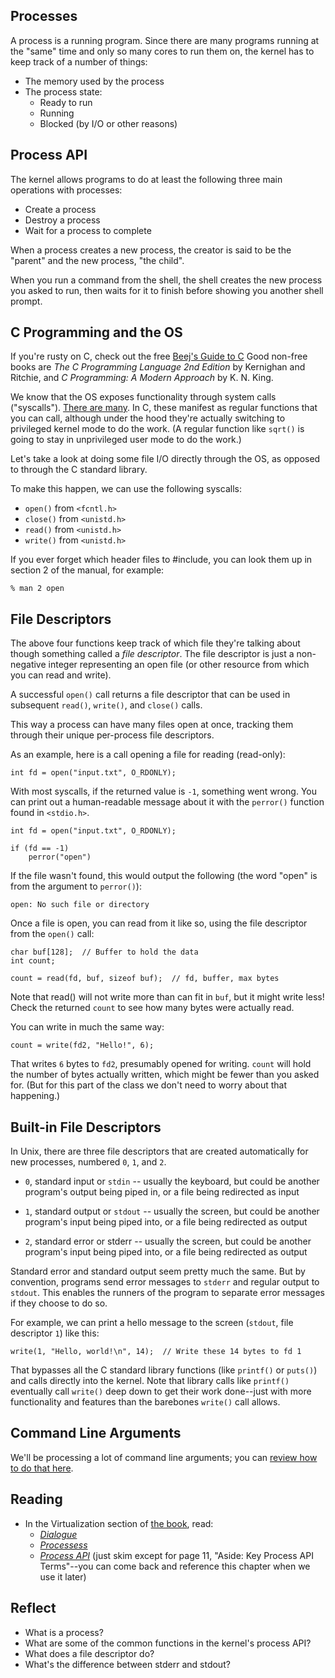 <!-- Exploration 2.1: Processes and System Programming -->

## Processes

A process is a running program. Since there are many programs running at
the "same" time and only so many cores to run them on, the kernel has to
keep track of a number of things:

* The memory used by the process
* The process state:
  * Ready to run
  * Running
  * Blocked (by I/O or other reasons)

## Process API

The kernel allows programs to do at least the following three main
operations with processes:

* Create a process
* Destroy a process
* Wait for a process to complete

When a process creates a new process, the creator is said to be the
"parent" and the new process, "the child".

When you run a command from the shell, the shell creates the new process
you asked to run, then waits for it to finish before showing you another
shell prompt.

## C Programming and the OS

If you're rusty on C, check out the free [Beej's Guide to
C](https://beej.us/guide/bgc/) Good non-free books are _The C
Programming Language 2nd Edition_ by Kernighan and Ritchie, and _C
Programming: A Modern Approach_ by K. N. King.

We know that the OS exposes functionality through system calls
("syscalls"). [There are
many](https://linuxhint.com/list_of_linux_syscalls/). In C, these
manifest as regular functions that you can call, although under the hood
they're actually switching to privileged kernel mode to do the work. (A
regular function like `sqrt()` is going to stay in unprivileged user
mode to do the work.)

Let's take a look at doing some file I/O directly through the OS, as
opposed to through the C standard library.

To make this happen,  we can use the following syscalls:

* `open()` from `<fcntl.h>`
* `close()` from `<unistd.h>`
* `read()` from `<unistd.h>`
* `write()` from `<unistd.h>`

If you ever forget which header files to #include, you can look them up
in section 2 of the manual, for example:

```
% man 2 open
```

## File Descriptors

The above four functions keep track of which file they're talking about
though something called a _file descriptor_. The file descriptor is just
a non-negative integer representing an open file (or other resource from
which you can read and write).

A successful `open()` call returns a file descriptor that can be used in
subsequent `read()`, `write()`, and `close()` calls.

This way a process can have many files open at once, tracking them
through their unique per-process file descriptors.

As an example, here is a call opening a file for reading (read-only):

```
int fd = open("input.txt", O_RDONLY);
```

With most syscalls, if the returned value is `-1`, something went wrong.
You can print out a human-readable message about it with the `perror()`
function found in `<stdio.h>`.

```
int fd = open("input.txt", O_RDONLY);

if (fd == -1)
    perror("open")
```

If the file wasn't found, this would output the following (the word
"open" is from the argument to `perror()`):

```
open: No such file or directory
```

Once a file is open, you can read from it like so, using the file
descriptor from the `open()` call:

```
char buf[128];  // Buffer to hold the data
int count;

count = read(fd, buf, sizeof buf);  // fd, buffer, max bytes
```

Note that read() will not write more than can fit in `buf`, but it might
write less! Check the returned `count` to see how many bytes were
actually read.

You can write in much the same way:

```
count = write(fd2, "Hello!", 6);
```

That writes `6` bytes to `fd2`, presumably opened for writing. `count`
will hold the number of bytes actually written, which might be fewer
than you asked for. (But for this part of the class we don't need to
worry about that happening.)

## Built-in File Descriptors

In Unix, there are three file descriptors that are created automatically
for new processes, numbered `0`, `1`, and `2`.

* `0`, standard input or `stdin` -- usually the keyboard, but could be
  another program's output being piped in, or a file being redirected as
  input

* `1`, standard output or `stdout` -- usually the screen, but could be
  another program's input being piped into, or a file being redirected
  as output

* `2`, standard error or stderr -- usually the screen, but could be
  another program's input being piped into, or a file being redirected
  as output

Standard error and standard output seem pretty much the same. But by
convention, programs send error messages to `stderr` and regular output
to `stdout`. This enables the runners of the program to separate error
messages if they choose to do so.

For example, we can print a hello message to the screen (`stdout`, file
descriptor `1`) like this:

```
write(1, "Hello, world!\n", 14);  // Write these 14 bytes to fd 1
```

That bypasses all the C standard library functions (like `printf()` or
`puts()`) and calls directly into the kernel. Note that library calls
like `printf()` eventually call `write()` deep down to get their work
done--just with more functionality and features than the barebones
`write()` call allows.

## Command Line Arguments

We'll be processing a lot of command line arguments; you can [review how
to do that
here](https://beej.us/guide/bgc/html/split/the-outside-environment.html#command-line-arguments).

## Reading

* In the Virtualization section of [the book](https://pages.cs.wisc.edu/~remzi/OSTEP/), read:
  * [_Dialogue_](https://pages.cs.wisc.edu/~remzi/OSTEP/dialogue-virtualization.pdf)
  * [_Processess_](https://pages.cs.wisc.edu/~remzi/OSTEP/cpu-intro.pdf)
  * [_Process API_](https://pages.cs.wisc.edu/~remzi/OSTEP/cpu-api.pdf)
    (just skim except for page 11, "Aside: Key Process API Terms"--you
    can come back and reference this chapter when we use it later)

## Reflect

* What is a process?
* What are some of the common functions in the kernel's process API?
* What does a file descriptor do?
* What's the difference between stderr and stdout?